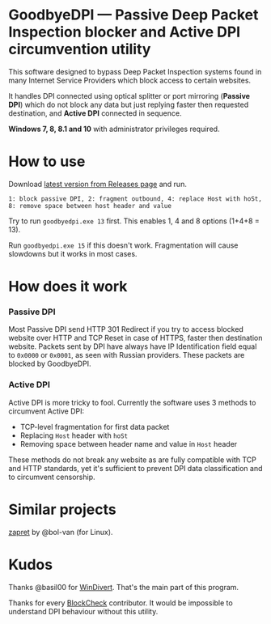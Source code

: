 GoodbyeDPI — Passive Deep Packet Inspection blocker and Active DPI circumvention utility
=========================

This software designed to bypass Deep Packet Inspection systems found in many Internet Service Providers which block access to certain websites.

It handles DPI connected using optical splitter or port mirroring (**Passive DPI**) which do not block any data but just replying faster then requested destination, and **Active DPI** connected in sequence.

**Windows 7, 8, 8.1 and 10** with administrator privileges required.

# How to use

Download [latest version from Releases page](https://github.com/ValdikSS/GoodbyeDPI/releases) and run.

```
1: block passive DPI, 2: fragment outbound, 4: replace Host with hoSt, 8: remove space between host header and value
```

Try to run `goodbyedpi.exe 13` first. This enables 1, 4 and 8 options (1+4+8 = 13).

Run `goodbyedpi.exe 15` if this doesn't work. Fragmentation will cause slowdowns but it works in most cases.

# How does it work

### Passive DPI

Most Passive DPI send HTTP 301 Redirect if you try to access blocked website over HTTP and TCP Reset in case of HTTPS, faster then destination website. Packets sent by DPI have always have IP Identification field equal to `0x0000` or `0x0001`, as seen with Russian providers. These packets are blocked by GoodbyeDPI.

### Active DPI

Active DPI is more tricky to fool. Currently the software uses 3 methods to circumvent Active DPI:

* TCP-level fragmentation for first data packet
* Replacing `Host` header with `hoSt`
* Removing space between header name and value in `Host` header

These methods do not break any website as are fully compatible with TCP and HTTP standards, yet it's sufficient to prevent DPI data classification and to circumvent censorship.

# Similar projects

[zapret](https://github.com/bol-van/zapret) by @bol-van (for Linux).

# Kudos

Thanks @basil00 for [WinDivert](https://github.com/basil00/Divert). That's the main part of this program.

Thanks for every [BlockCheck](https://github.com/ValdikSS/blockcheck) contributor. It would be impossible to understand DPI behaviour without this utility.
